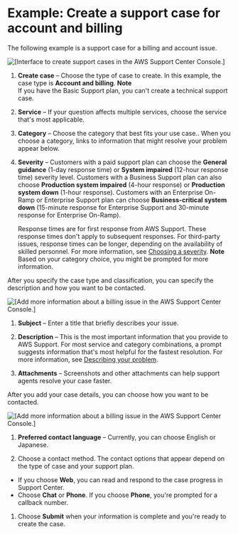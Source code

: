 # Example: Create a support case for account and billing<a name="case-example"></a>

The following example is a support case for a billing and account issue\.

![\[Interface to create support cases in the AWS Support Center Console.\]](http://docs.aws.amazon.com/awssupport/latest/user/images/support-center-create-support-billing-case.png)

1. **Create case** – Choose the type of case to create\. In this example, the case type is **Account and billing**\.
**Note**  
If you have the Basic Support plan, you can't create a technical support case\.

1. **Service** – If your question affects multiple services, choose the service that's most applicable\.

1. **Category** – Choose the category that best fits your use case\.\. When you choose a category, links to information that might resolve your problem appear below\.

1. **Severity** – Customers with a paid support plan can choose the **General guidance** \(1\-day response time\) or **System impaired** \(12\-hour response time\) severity level\. Customers with a Business Support plan can also choose **Production system impaired** \(4\-hour response\) or **Production system down** \(1\-hour response\)\. Customers with an Enterprise On\-Ramp or Enterprise Support plan can choose **Business\-critical system down** \(15\-minute response for Enterprise Support and 30\-minute response for Enterprise On\-Ramp\)\.

   Response times are for first response from AWS Support\. These response times don't apply to subsequent responses\. For third\-party issues, response times can be longer, depending on the availability of skilled personnel\. For more information, see [Choosing a severity](case-management.md#choosing-severity)\.
**Note**  
Based on your category choice, you might be prompted for more information\.

After you specify the case type and classification, you can specify the description and how you want to be contacted\.

![\[Add more information about a billing issue in the AWS Support Center Console.\]](http://docs.aws.amazon.com/awssupport/latest/user/images/support-center-additional-information.png)

1. **Subject** – Enter a title that briefly describes your issue\.

1. **Description** – This is the most important information that you provide to AWS Support\. For most service and category combinations, a prompt suggests information that's most helpful for the fastest resolution\. For more information, see [Describing your problem](case-management.md#describing-your-problem)\.

1. **Attachments** – Screenshots and other attachments can help support agents resolve your case faster\.

After you add your case details, you can choose how you want to be contacted\.

![\[Add more information about a billing issue in the AWS Support Center Console.\]](http://docs.aws.amazon.com/awssupport/latest/user/images/support-center-choose-contact-method-basic-plan.png)

1. **Preferred contact language** – Currently, you can choose English or Japanese\.

1.  Choose a contact method\. The contact options that appear depend on the type of case and your support plan\.
   + If you choose **Web**, you can read and respond to the case progress in Support Center\.
   +  Choose **Chat** or **Phone**\. If you choose **Phone**, you're prompted for a callback number\.

1. Choose **Submit** when your information is complete and you're ready to create the case\.